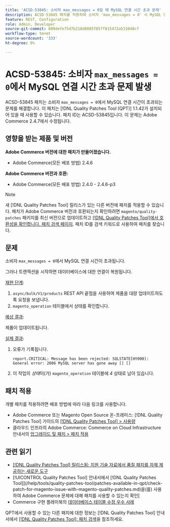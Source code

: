 ```yaml
---
title: 'ACSD-53845: 소비자 max_messages = 0일 때 MySQL 연결 시간 초과 문제'
description: ACSD-53845 패치를 적용하여 소비자 'max_messages = 0' 시 MySQL 연결 시간이 초과되는 Adobe Commerce 문제를 수정합니다.
feature: REST, Configuration
role: Admin, Developer
source-git-commit: 809defe75d7b218d8085f85ff815472a531040cf
workflow-type: tm+mt
source-wordcount: '333'
ht-degree: 0%

---
```


# ACSD-53845: 소비자 `max_messages = 0`에서 MySQL 연결 시간 초과 문제 발생

ACSD-53845 패치는 소비자 `max_messages = 0`에서 MySQL 연결 시간이 초과되는 문제를 해결합니다. 이 패치는 [!DNL Quality Patches Tool (QPT)] 1.1.42가 설치되어 있을 때 사용할 수 있습니다. 패치 ID는 ACSD-53845입니다. 이 문제는 Adobe Commerce 2.4.7에서 수정됩니다.

## 영향을 받는 제품 및 버전

**Adobe Commerce 버전에 대한 패치가 만들어졌습니다.**

* Adobe Commerce(모든 배포 방법) 2.4.6

**Adobe Commerce 버전과 호환:**

* Adobe Commerce(모든 배포 방법) 2.4.0 - 2.4.6-p3

>[!NOTE]
>
>새 [!DNL Quality Patches Tool] 릴리스가 있는 다른 버전에 패치를 적용할 수 있습니다. 패치가 Adobe Commerce 버전과 호환되는지 확인하려면 `magento/quality-patches` 패키지를 최신 버전으로 업데이트하고 [[!DNL Quality Patches Tool]에서 호환성을 확인합니다. 패치 검색 페이지](https://experienceleague.adobe.com/tools/commerce-quality-patches/index.html). 패치 ID를 검색 키워드로 사용하여 패치를 찾습니다.

## 문제

소비자 `max_messages = 0`에서 MySQL 연결 시간이 초과됩니다.

그러나 트랜잭션을 시작하면 데이터베이스에 대한 연결이 복원됩니다.

<u>재현 단계</u>:

1. `async/bulk/V1/products` REST API 끝점을 사용하여 제품을 대량 업데이트하도록 요청을 보냅니다.
1. `magento_operation` 테이블에서 상태를 확인합니다.

<u>예상 결과</u>:

제품이 업데이트됩니다.

<u>실제 결과</u>:

1. 오류가 기록됩니다.

   ```
   report.CRITICAL: Message has been rejected: SQLSTATE[HY000]: General error: 2006 MySQL server has gone away [] []
   ```

1. 이 작업의 *상태*&#x200B;이(가) `magento_operation` 테이블에 *4* 상태로 남아 있습니다.

## 패치 적용

개별 패치를 적용하려면 배포 방법에 따라 다음 링크를 사용합니다.

* Adobe Commerce 또는 Magento Open Source 온-프레미스: [!DNL Quality Patches Tool] 가이드의 [[!DNL Quality Patches Tool] > 사용량](/help/tools/quality-patches-tool/usage.md)
* 클라우드 인프라의 Adobe Commerce: Commerce on Cloud Infrastructure 안내서의 [업그레이드 및 패치 > 패치 적용](https://experienceleague.adobe.com/docs/commerce-cloud-service/user-guide/develop/upgrade/apply-patches.html)

## 관련 읽기

* [[!DNL Quality Patches Tool] 릴리스됨: 지원 기술 자료에서 품질 패치를 자체 제공하는 새로운 도구](https://experienceleague.adobe.com/en/docs/commerce-knowledge-base/kb/announcements/commerce-announcements/magento-quality-patches-released-new-tool-to-self-serve-quality-patches)
* [!UICONTROL Quality Patches Tool] 안내서에서  [!DNL Quality Patches Tool]](/help/tools/quality-patches-tool/patches-available-in-qpt/check-patch-for-magento-issue-with-magento-quality-patches.md)을(를) 사용하여 Adobe Commerce 문제에 대해 패치를 사용할 수 있는지 확인[
* Commerce 구현 플레이북의 [데이터베이스 테이블 수정 우수 사례](https://experienceleague.adobe.com/en/docs/commerce-operations/implementation-playbook/best-practices/development/modifying-core-and-third-party-tables#why-adobe-recommends-avoiding-modifications)

QPT에서 사용할 수 있는 다른 패치에 대한 정보는 [!DNL Quality Patches Tool] 안내서에서 [[!DNL Quality Patches Tool]: 패치 검색](https://experienceleague.adobe.com/tools/commerce-quality-patches/index.html)을 참조하세요.
